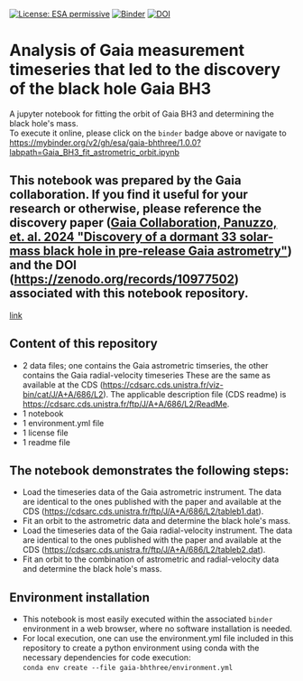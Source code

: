 [//]: # (Copyright &#40;c&#41; European Space Agency, 2024.)
[//]: # ()
[//]: # (This file is subject to the terms and conditions defined in file 'LICENCE.txt', which)
[//]: # (is part of this source code package. No part of the package, including)
[//]: # (this file, may be copied, modified, propagated, or distributed except according to)
[//]: # (the terms contained in the file ‘LICENCE.txt’.)
[![License: ESA permissive](https://img.shields.io/badge/ESA%20Public%20License-Permissive-blue.svg)](https://github.com/esa/gaia-bhthree/blob/main/LICENSE.txt)
[![Binder](https://mybinder.org/badge_logo.svg)](https://mybinder.org/v2/gh/esa/gaia-bhthree/1.0.0?labpath=Gaia_BH3_fit_astrometric_orbit.ipynb)
[![DOI](https://zenodo.org/badge/782484104.svg)](https://zenodo.org/doi/10.5281/zenodo.10977501)

# Analysis of Gaia measurement timeseries that led to the discovery of the black hole Gaia BH3 
A jupyter notebook for fitting the orbit of Gaia BH3 and determining the black hole's mass.  
To execute it online, please click on the `binder` badge above or navigate to https://mybinder.org/v2/gh/esa/gaia-bhthree/1.0.0?labpath=Gaia_BH3_fit_astrometric_orbit.ipynb 

## This notebook was prepared by the Gaia collaboration. If you find it useful for your research or otherwise, please reference the discovery paper ([Gaia Collaboration, Panuzzo, et. al. 2024 "Discovery of a dormant 33 solar-mass black hole in pre-release Gaia astrometry"](https://doi.org/10.1051/0004-6361/202449763)) and the DOI (https://zenodo.org/records/10977502) associated with this notebook repository.

[link](https://www.aanda.org/articles/aa/full_html/2024/06/aa49763-24/aa49763-24.html)


## Content of this repository
- 2 data files; one contains the Gaia astrometric timseries, the other contains the Gaia radial-velocity timeseries 
These are the same as available at the CDS (https://cdsarc.cds.unistra.fr/viz-bin/cat/J/A+A/686/L2). The applicable description file (CDS readme) is https://cdsarc.cds.unistra.fr/ftp/J/A+A/686/L2/ReadMe.  
- 1 notebook
- 1 environment.yml file
- 1 license file
- 1 readme file

## The notebook demonstrates the following steps:
- Load the timeseries data of the Gaia astrometric instrument. The data are identical to the ones published with the paper and available at the CDS (https://cdsarc.cds.unistra.fr/ftp/J/A+A/686/L2/tableb1.dat).
- Fit an orbit to the astrometric data and determine the black hole's mass.
- Load the timeseries data of the Gaia radial-velocity instrument. The data are identical to the ones published with the paper and available at the CDS (https://cdsarc.cds.unistra.fr/ftp/J/A+A/686/L2/tableb2.dat).
- Fit an orbit to the combination of astrometric and radial-velocity data and determine the black hole's mass.

## Environment installation
- This notebook is most easily executed within the associated `binder` environment in a web browser, where no software installation is needed.
- For local execution, one can use the environment.yml file included in this repository to create a python environment using conda with the necessary dependencies for code execution:  
`conda env create --file gaia-bhthree/environment.yml`

##